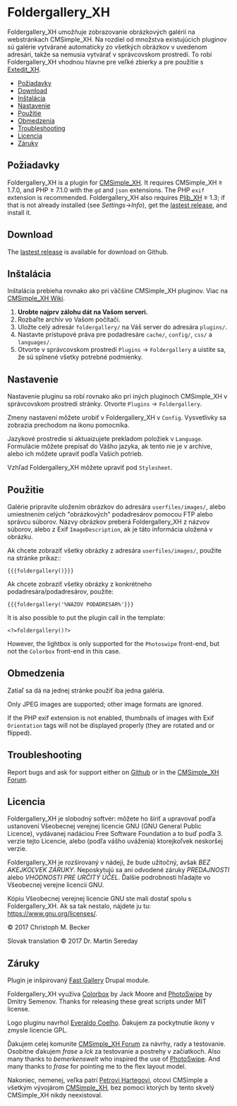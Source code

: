 # Foldergallery_XH

Foldergallery_XH umožňuje zobrazovanie obrázkových galérií
na webstránkach CMSimple_XH. Na rozdiel od množstva existujúcich
pluginov sú galérie vytvárané automaticky zo všetkých obrázkov 
v uvedenom adresári, takže sa nemusia vytvárať v správcovskom
prostredí. To robí Foldergallery_XH vhodnou hlavne pre veľké zbierky
a pre použitie s [Extedit_XH](https://github.com/cmb69/extedit_xh).

- [Požiadavky](#požiadavky)
- [Download](#download)
- [Inštalácia](#inštalácia)
- [Nastavenie](#nastavenie)
- [Použitie](#použitie)
- [Obmedzenia](#obmedzenia)
- [Troubleshooting](#troubleshooting)
- [Licencia](#licencia)
- [Záruky](#záruky)

## Požiadavky

Foldergallery_XH is a plugin for [CMSimple_XH](https://www.cmsimple-xh.org/).
It requires CMSimple_XH ≥ 1.7.0, and PHP ≥ 7.1.0 with the `gd` and `json` extensions.
The PHP `exif` extension is recommended.
Foldergallery_XH also requires [Plib_XH](https://github.com/cmb69/plib_xh) ≥ 1.3;
if that is not already installed (see *Settings*→*Info*),
get the [lastest release](https://github.com/cmb69/plib_xh/releases/latest),
and install it.

## Download

The [lastest release](https://github.com/cmb69/foldergallery_xh/releases/latest)
is available for download on Github.

## Inštalácia

Inštalácia prebieha rovnako ako pri väčšine CMSimple_XH pluginov. Viac na
[CMSimple_XH Wiki](https://wiki.cmsimple-xh.org/?for-users/working-with-the-cms/plugins).

1. **Urobte najprv zálohu dát na Vašom serveri.**
1. Rozbaľte archív vo Vašom počítači.
1. Uložte celý adresár `foldergallery/` na Váš server do adresára `plugins/`.
1. Nastavte prístupové práva pre podadresáre `cache/`, `config/`, `css/` a `languages/`.
1. Otvorte v správcovskom prostredí `Plugins` → `Foldergallery` a uistite sa,
   že sú splnené všetky potrebné podmienky.

## Nastavenie

Nastavenie pluginu sa robí rovnako ako pri iných pluginoch CMSimple_XH
v správcovskom prostredí stránky. Otvorte `Plugins` → `Foldergallery`.

Zmeny nastavení môžete urobiť v Foldergallery_XH v `Config`.
Vysvetlivky sa zobrazia prechodom na ikonu pomocníka.

Jazykové prostredie si aktuaizujete prekladom položiek v `Language`.
Formulácie môžete prepísať do Vášho jazyka, ak tento nie je v archíve,
alebo ich môžete upraviť podľa Vašich potrieb.

Vzhľad Foldergallery_XH môžete upraviť pod `Stylesheet`.

## Použitie

Galérie pripravíte uložením obrázkov do adresára `userfiles/images/`,
alebo umiestnením celých "obrázkových" podadresárov pomocou FTP alebo správcu súborov.
Názvy obrázkov preberá Foldergallery_XH z názvov súborov,
alebo z Exif `ImageDescription`, ak je táto informácia uložená v obrázku.

Ak chcete zobraziť všetky obrázky z adresára `userfiles/images/`,
použite na stránke príkaz::

    {{{foldergallery()}}}

Ak chcete zobraziť všetky obrázky z konkrétneho podadresára/podadresárov, 
použite:

    {{{foldergallery('%NAZOV PODADRESAR%'}}}

It is also possible to put the plugin call in the template:

    <?=foldergallery()?>

However, the lightbox is only supported for the `Photoswipe` front-end,
but not the `Colorbox` front-end in this case.

## Obmedzenia

Zatiaľ sa dá na jednej stránke použiť iba jedna galéria.

Only JPEG images are supported; other image formats are ignored.

If the PHP exif extension is not enabled, thumbnails of images with Exif
`Orientation` tags will not be displayed properly (they are rotated and or flipped).

## Troubleshooting

Report bugs and ask for support either on
[Github](https://github.com/cmb69/foldergallery_xh/issues)
or in the [CMSimple_XH Forum](https://cmsimpleforum.com/).

## Licencia

Foldergallery_XH je slobodný softvér: môžete ho šíriť a upravovať podľa ustanovení
Všeobecnej verejnej licencie GNU (GNU General Public Licence), vydávanej nadáciou
Free Software Foundation a to buď podľa 3. verzie tejto Licencie, alebo
(podľa vášho uváženia) ktorejkoľvek neskoršej verzie.

Foldergallery_XH je rozširovaný v nádeji, že bude užitočný, avšak *BEZ AKEJKOĽVEK ZÁRUKY*.
Neposkytujú sa ani odvodené záruky *PREDAJNOSTI* alebo *VHODNOSTI PRE URČITÝ ÚČEL*.
Ďalšie podrobnosti hľadajte vo Všeobecnej verejne licencii GNU.

Kópiu Všeobecnej verejnej licencie GNU ste mali dostať spolu s Foldergallery_XH.
Ak sa tak nestalo, nájdete ju tu: <https://www.gnu.org/licenses/>.

&copy; 2017 Christoph M. Becker

Slovak translation © 2017 Dr. Martin Sereday

## Záruky

Plugin je inšpirovaný [Fast Gallery](https://www.drupal.org/project/fast_gallery)
Drupal module.

Foldergallery_XH využíva [Colorbox](https://www.jacklmoore.com/colorbox/) by Jack Moore
and [PhotoSwipe](https://photoswipe.com/) by Dmitry Semenov.
Thanks for releasing these great scripts under MIT license.

Logo pluginu navrhol [Everaldo Coelho](http://www.everaldo.com/).
Ďakujem za pockytnutie ikony v zmysle licencie GPL.

Ďakujem celej komunite [CMSimple_XH Forum](https://www.cmsimpleforum.com) za návrhy,
rady a testovanie. Osobitne ďakujem *frase* a *lck* za testovanie a postrehy v začiatkoch.
Also many thanks to *bemerkenswelt* who inspired the use of [PhotoSwipe](https://photoswipe.com/).
And many thanks to *frase* for pointing me to the flex layout model.

Nakoniec, nemenej, veľka patrí [Petrovi Hartegovi](https://harteg.dk/),
otcovi CMSimple a všetkým vývojárom [CMSimple_XH](https://www.cmsimple-xh.org),
bez pomoci ktorých by tento skvelý CMSimple_XH nikdy neexistoval.
